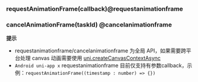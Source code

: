 ### requestAnimationFrame(callback)@requestanimationframe

<!-- UTSJSON.Global.requestAnimationFrame.description -->

<!-- UTSJSON.Global.requestAnimationFrame.param -->

<!-- UTSJSON.Global.requestAnimationFrame.returnValue -->

<!-- UTSJSON.Global.requestAnimationFrame.test -->

<!-- UTSJSON.Global.requestAnimationFrame.compatibility -->

<!-- UTSJSON.Global.requestAnimationFrame.tutorial -->

### cancelAnimationFrame(taskId) @cancelanimationframe

<!-- UTSJSON.Global.cancelAnimationFrame.description -->

<!-- UTSJSON.Global.cancelAnimationFrame.param -->

<!-- UTSJSON.Global.cancelAnimationFrame.returnValue -->

<!-- UTSJSON.Global.cancelAnimationFrame.test -->

<!-- UTSJSON.Global.cancelAnimationFrame.compatibility -->

<!-- UTSJSON.Global.cancelAnimationFrame.tutorial -->

**提示**
- requestanimationframe/cancelanimationframe 为全局 API，如果需要跨平台处理 canvas 动画需要使用 [uni.createCanvasContextAsync]("./create-canvas-context-async.md")
- `Android uni-app x` requestanimationframe 目前仅支持有参数callback，示例：`requestAnimationFrame((timestamp : number) => {})`
